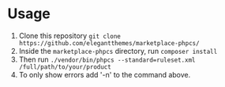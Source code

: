 # Usage
1. Clone this repository `git clone https://github.com/elegantthemes/marketplace-phpcs/`
1. Inside the `marketplace-phpcs` directory, run `composer install`
1. Then run `./vendor/bin/phpcs --standard=ruleset.xml /full/path/to/your/product`
1. To only show errors add '-n' to the command above.
